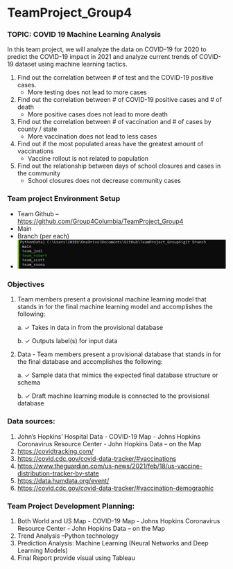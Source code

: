 # TeamProject_Group4


### TOPIC: COVID 19 Machine Learning Analysis
In this team project, we will analyze the data on COVID-19 for 2020 to predict the COVID-19 impact in 2021 and analyze current trends of COVID-19 dataset using machine learning tactics. 
1.	Find out the correlation between # of test and the COVID-19 positive cases. 
    - More testing does not lead to more cases
2.	Find out the correlation between # of COVID-19 positive cases and # of death 
	  - More positive cases does not lead to more death
3.	Find out the correlation between # of vaccination and # of cases by county / state 
	  - More vaccination does not lead to less cases
4.	Find out if the most populated areas have the greatest amount of vaccinations  
	  - Vaccine rollout is not related to population
5.  Find out the relationship between days of school closures and cases in the community 
    - School closures does not decrease community cases

### Team project Environment Setup
- Team Github – https://github.com/Group4Columbia/TeamProject_Group4
- Main 
- Branch (per each) 
- ![team members brach setup](https://github.com/Group4Columbia/TeamProject_Group4/blob/main/Capture_branch.JPG)

### Objectives
1.	Team members present a provisional machine learning model that stands in for the final machine learning model and accomplishes the following: 

	a.	✓ Takes in data in from the provisional database 

	b.	✓ Outputs label(s) for input data

2.	Data - Team members present a provisional database that stands in for the final database and accomplishes the following: 

	a.	✓ Sample data that mimics the expected final database structure or schema 

	b.	✓ Draft machine learning module is connected to the provisional database


### Data sources: 
1.	John’s Hopkins’ Hospital Data - COVID-19 Map - Johns Hopkins Coronavirus Resource Center  - John Hopkins Data – on the Map
2.	https://covidtracking.com/
3.	https://covid.cdc.gov/covid-data-tracker/#vaccinations
4.	https://www.theguardian.com/us-news/2021/feb/18/us-vaccine-distribution-tracker-by-state
5.	https://data.humdata.org/event/
6.	https://covid.cdc.gov/covid-data-tracker/#vaccination-demographic

### Team Project Development Planning: 
1.	Both World and US Map - COVID-19 Map - Johns Hopkins Coronavirus Resource Center  - John Hopkins Data – on the Map
2.	Trend Analysis –Python technology
3.	Prediction Analysis: Machine Learning (Neural Networks and Deep Learning Models) 
4.	Final Report provide visual using Tableau 

